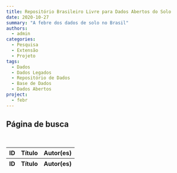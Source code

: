 ```yaml
---
title: Repositório Brasileiro Livre para Dados Abertos do Solo
date: 2020-10-27
summary: "A febre dos dados de solo no Brasil"
authors: 
  - admin
categories:
  - Pesquisa
  - Extensão
  - Projeto
tags:
  - Dados
  - Dados Legados
  - Repositório de Dados
  - Base de Dados
  - Dados Abertos
project:
  - febr
---
```


## Página de busca

<br>

<table id="buscafebr" class="display" style="width:100%">
  <thead>
    <tr>
      <th>ID</th>
      <th>Título</th>
      <th>Autor(es)</th>
    </tr>
  </thead>
  <tfoot>
    <tr>
      <th>ID</th>
      <th>Título</th>
      <th>Autor(es)</th>
    </tr>
  </tfoot>
</table>
